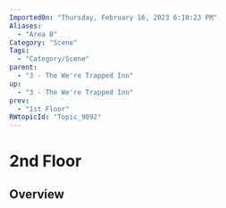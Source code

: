 ```yaml
---
ImportedOn: "Thursday, February 16, 2023 6:10:23 PM"
Aliases:
  - "Area B"
Category: "Scene"
Tags:
  - "Category/Scene"
parent:
  - "3 - The We're Trapped Inn"
up:
  - "3 - The We're Trapped Inn"
prev:
  - "1st Floor"
RWtopicId: "Topic_9092"
---
```

# 2nd Floor
## Overview
